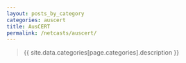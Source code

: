 ```yaml
---
layout: posts_by_category
categories: auscert
title: AusCERT
permalink: /netcasts/auscert/
---
```

> {{ site.data.categories[page.categories].description }}
